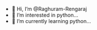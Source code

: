 - 👋 Hi, I’m @Raghuram-Rengaraj
- 👀 I’m interested in python...
- 🌱 I’m currently learning python...
<!---
Raghuram-Rengaraj/Raghuram-Rengaraj is a ✨ special ✨ repository because its `README.md` (this file) appears on your GitHub profile.
You can click the Preview link to take a look at your changes.
--->
